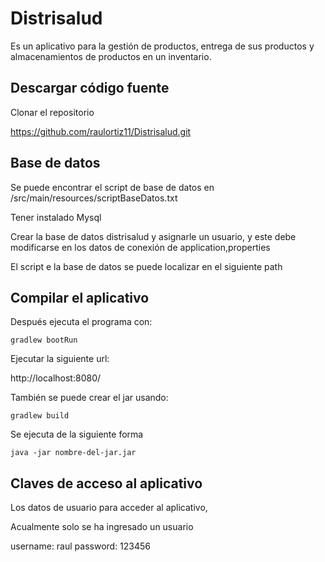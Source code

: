 # Distrisalud
 Es un aplicativo para la gestión de productos, entrega de sus productos y almacenamientos de productos en un inventario.

## Descargar código fuente 

Clonar el repositorio 

https://github.com/raulortiz11/Distrisalud.git

## Base de datos

Se puede encontrar el script de base de datos en /src/main/resources/scriptBaseDatos.txt

Tener instalado Mysql 

Crear la base de datos distrisalud y asignarle un usuario, y este debe modificarse en los datos de conexión de application,properties

El script e la base de datos se puede localizar en el siguiente path 

## Compilar el aplicativo

Después ejecuta el programa con:

`gradlew bootRun`

Ejecutar la siguiente url: 

http://localhost:8080/

También se puede crear el jar usando:

`gradlew build`

Se ejecuta de la siguiente forma

`java -jar nombre-del-jar.jar`

## Claves de acceso al aplicativo

Los datos de usuario para acceder al aplicativo,

Acualmente solo se ha ingresado un usuario

username: raul
password: 123456 

